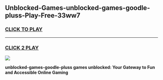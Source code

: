 
## Unblocked-Games-unblocked-games-goodle-pluss-Play-Free-33ww7
<h3>
<a href="https://premium76.site?title=unblocked-games-goodle-pluss&ref=10A">CLICK TO PLAY</a></h3>
<hr>

<h3>
<a href="https://premium76.site?title=unblocked-games-goodle-pluss&ref=10A">CLICK 2 PLAY</a>
  
</h3>

<a href="https://premium76.site?title=unblocked-games-goodle-pluss&ref=10A"><img src="https://clearcache.store/games.png"></a>


**unblocked-games-goodle-pluss games unblocked: Your Gateway to Fun and Accessible Online Gaming**
